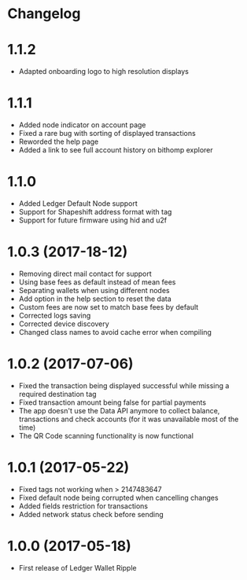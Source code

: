 # Changelog
1.1.2
==================
- Adapted onboarding logo to high resolution displays

1.1.1
==================
- Added node indicator on account page
- Fixed a rare bug with sorting of displayed transactions
- Reworded the help page
- Added a link to see full account history on bithomp explorer

1.1.0
==================
- Added Ledger Default Node support
- Support for Shapeshift address format with tag
- Support for future firmware using hid and u2f

1.0.3 (2017-18-12)
==================
- Removing direct mail contact for support
- Using base fees as default instead of mean fees
- Separating wallets when using different nodes
- Add option in the help section to reset the data
- Custom fees are now set to match base fees by default
- Corrected logs saving
- Corrected device discovery
- Changed class names to avoid cache error when compiling

1.0.2 (2017-07-06)
==================
- Fixed the transaction being displayed successful while missing a required destination tag
- Fixed transaction amount being false for partial payments
- The app doesn't use the Data API anymore to collect balance, transactions and check accounts (for it was unavailable most of the time)
- The QR Code scanning functionality is now functional


1.0.1 (2017-05-22)
==================
- Fixed tags not working when > 2147483647
- Fixed default node being corrupted when cancelling changes
- Added fields restriction for transactions
- Added network status check before sending


1.0.0 (2017-05-18)
==================
- First release of Ledger Wallet Ripple

